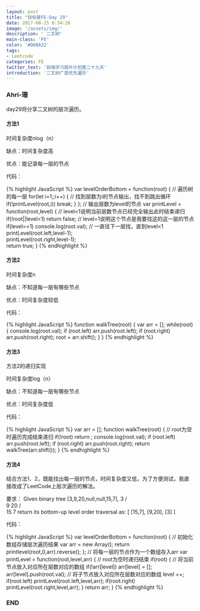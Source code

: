 ```yaml
---
layout: post
title: "目标是FE-Day 29"
date: 2017-08-25 0:34:26
image: '/assets/img/'
description: ' 二叉树'
main-class: 'FE'
color: '#D6BA32'
tags:
- Leetcode
categories: FE
twitter_text: '前端学习提升计划第二十九天'
introduction: '二叉树广度优先遍历'
---
```


### Ahri-珊

day29将分享二叉树的层次遍历。

#### 方法1

时间复杂度nlog（n）

缺点：时间复杂度高

优点：能记录每一层的节点

代码：

{% highlight JavaScript %}
var levelOrderBottom = function(root) {
    // 遍历树的每一层
    for(let i=1;;i++)
        {
            // 找到层数为i的节点输出，找不到跳出循环
            if(!printLevel(root,i))
                break;
        }
};
// 输出层数为level的节点
var printLevel = function(root,level)
{
    // level<1说明当前层数节点已经完全输出此时结束递归
    if(!root||level<1)
        return false;
    // level=1说明这个节点是我要找这的这一层的节点
    if(level==1)
        console.log(root.val);
    // 一直往下一层找，直到level<1
    printLevel(root.left,level-1);  
    printLevel(root.right,level-1);  
    return true;
}
{% endhighlight %}

#### 方法2

时间复杂度n

缺点：不知道每一层有哪些节点

优点：时间复杂度较低

代码：

{% highlight JavaScript %}
function walkTree(root) {
    var arr = [];
    while(root)
    {
        console.log(root.val);
        if (root.left) arr.push(root.left);
        if (root.right) arr.push(root.right);
        root = arr.shift();
    }
}
{% endhighlight %}

#### 方法3

方法2的递归实现

时间复杂度log（n）

缺点：不知道每一层有哪些节点

优点：时间复杂度低

代码：

{% highlight JavaScript %}
var arr = [];
function walkTree(root) {
    // root为空时遍历完成结束递归
    if(!root)
        return ;
    console.log(root.val);
    if (root.left) 
        arr.push(root.left);
    if (root.right) 
        arr.push(root.right);
    return walkTree(arr.shift());
}
{% endhighlight %}

#### 方法4

结合方法1、2，既能找出每一层的节点，时间复杂度又低，为了方便测试，我直接改成了LeetCode上层次遍历的解法。

要求：
Given binary tree [3,9,20,null,null,15,7],
    3
   / \
  9  20
    /  \
   15   7
return its bottom-up level order traversal as:
[
  [15,7],
  [9,20],
  [3]
]

代码：

{% highlight JavaScript %}
var levelOrderBottom = function(root) {
    // 初始化数组存储层次遍历结果
    var arr = new Array();
    return printlevel(root,0,arr).reverse();
};
// 将每一层的节点作为一个数组存入arr
var printLevel = function(root,level,arr)
{
    // root为空时递归结束
    if(root)
    {
        // 将当前节点放入对应所在层数对应的数组
        if(!arr[level])
            arr[level] = [];
        arr[level].push(root.val);
        // 将子节点放入对应所在层数对应的数组
        level ++;
        if(root.left) 
            printLevel(root.left,level,arr);
        if(root.right) 
            printLevel(root.right,level,arr);
    }
    return arr;
}
{% endhighlight %}

### END